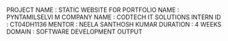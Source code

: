PROJECT NAME : STATIC WEBSITE FOR PORTFOLIO
NAME         : PYNTAMILSELVI M
COMPANY NAME : CODTECH IT SOLUTIONS
INTERN ID    : CT04DH1136
MENTOR       : NEELA SANTHOSH KUMAR
DURATION     : 4 WEEKS
DOMAIN       : SOFTWARE DEVELOPMENT
OUTPUT        
